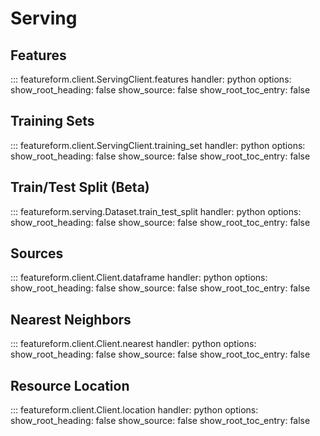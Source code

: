 # Serving

## Features
::: featureform.client.ServingClient.features
    handler: python
    options:
        show_root_heading: false
        show_source: false
        show_root_toc_entry: false

## Training Sets
::: featureform.client.ServingClient.training_set
    handler: python
    options:
        show_root_heading: false
        show_source: false
        show_root_toc_entry: false

## Train/Test Split (Beta)
::: featureform.serving.Dataset.train_test_split
    handler: python
    options:
        show_root_heading: false
        show_source: false
        show_root_toc_entry: false

## Sources
::: featureform.client.Client.dataframe
    handler: python
    options:
        show_root_heading: false
        show_source: false
        show_root_toc_entry: false

## Nearest Neighbors
::: featureform.client.Client.nearest
    handler: python
    options:
        show_root_heading: false
        show_source: false
        show_root_toc_entry: false

## Resource Location
::: featureform.client.Client.location
    handler: python
    options:
        show_root_heading: false
        show_source: false
        show_root_toc_entry: false

